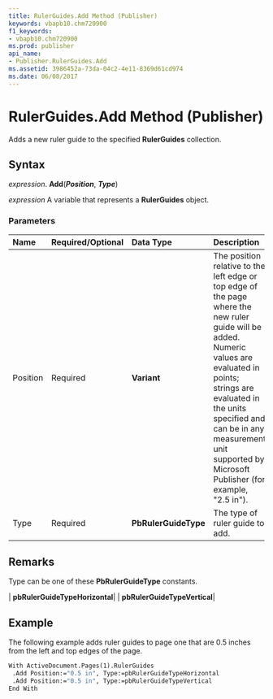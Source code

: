 ```yaml
---
title: RulerGuides.Add Method (Publisher)
keywords: vbapb10.chm720900
f1_keywords:
- vbapb10.chm720900
ms.prod: publisher
api_name:
- Publisher.RulerGuides.Add
ms.assetid: 3986452a-73da-04c2-4e11-8369d61cd974
ms.date: 06/08/2017
---
```



# RulerGuides.Add Method (Publisher)

Adds a new ruler guide to the specified  **RulerGuides** collection.


## Syntax

 _expression_. **Add**(**_Position_**,  **_Type_**)

 _expression_ A variable that represents a  **RulerGuides** object.


### Parameters



|**Name**|**Required/Optional**|**Data Type**|**Description**|
|:-----|:-----|:-----|:-----|
|Position|Required| **Variant**|The position relative to the left edge or top edge of the page where the new ruler guide will be added. Numeric values are evaluated in points; strings are evaluated in the units specified and can be in any measurement unit supported by Microsoft Publisher (for example, "2.5 in").|
|Type|Required| **PbRulerGuideType**|The type of ruler guide to add.|

## Remarks

Type can be one of these  **PbRulerGuideType** constants.



| **pbRulerGuideTypeHorizontal**|
| **pbRulerGuideTypeVertical**|

## Example

The following example adds ruler guides to page one that are 0.5 inches from the left and top edges of the page.


```vb
With ActiveDocument.Pages(1).RulerGuides 
 .Add Position:="0.5 in", Type:=pbRulerGuideTypeHorizontal 
 .Add Position:="0.5 in", Type:=pbRulerGuideTypeVertical 
End With
```


